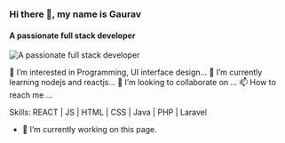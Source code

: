 ### Hi there 👋, my name is Gaurav
#### A passionate full stack developer
![A passionate full stack developer](https://arturssmirnovs.github.io/github-profile-readme-generator/images/banner.png)

👀 I’m interested in Programming, UI interface design...
🌱 I’m currently learning nodejs and reactjs...
💞️ I’m looking to collaborate on ...
📫 How to reach me ...

Skills: REACT | JS | HTML | CSS | Java | PHP | Laravel 

- 🔭 I’m currently working on this page. 
